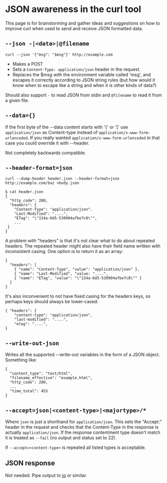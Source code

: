 # JSON awareness in the curl tool

This page is for brainstorming and gather ideas and suggestions on how to improve curl when used to send and receive JSON formatted data.

## `--json -|<data>|@filename`

    curl --json '{"msg": "$msg"}' http://example.com

- Makes a POST
- Sets a `Content-Type: application/json` header in the request.
- Replaces the $msg with the environment variable called 'msg', and escapes it
  correctly according to JSON string rules (but how would it know when to escape like a string and when it is other kinds of data?)

Should also support `-` to read JSON from stdin and `@filename` to read it from a given file.

## `--data={}`

If the first byte of the --data content starts with '{' or '[' use `application/json` as Content-type instead
of `application/x-www-form-urlencoded`.  If you really wanted `application/x-www-form-urlencoded` in that case
you could override it with --header.

Not completely backwards compatible.

## `--header-format=json`

    curl --dump-header header.json --header-format=json http://example.com/baz >body.json

    $ cat header.json
    {
      "http_code": 200,
      "headers": {
        "Content-Type": "application/json".
        "Last-Modified": "....",
        "ETag": "\"134a-6d5-530904afbe7c0\"",
        ...
     }
    }

A problem with "headers" is that it's not clear what to do about repeated headers.
The repeated header might also have their field name written with inconsistent
casing.  One option is to return it as an array:

    {
      "headers": [
        { "name": "Content-Type", "value": "application/json" },
        { "name": "Last-Modified", "value: "....",
        { "name": "ETag", "value": "\"134a-6d5-530904afbe7c0\"" }
      ]
    }

It's also inconvenient to not have fixed casing for the headers keys, so perhaps
keys should always be lower-cased:

    { "headers": {
        "content-type": "application/json",
        "last-modified": "....",
        "etag": "....",
    }

## `--write-out-json`

Writes all the supported --write-out variables in the form of a JSON object.  Something like:

    {
      "content_type": "text/html",
      "filename_effective": "example.html",
      "http_code": 200,
      ...
      "time_total": 453
    }

## `--accept=json|<content-type>|<majortype>/*`

Where `json` is just a shorthand for `application/json`.  This sets the "Accept:" header in the
request and checks that the Content-Type in the response is actually `application/json`. If the
response contentment type doesn't match it is treated as `--fail` (no output and status set to 22).

If `--accept=<content-type>` is repeated all listed types is acceptable.

## JSON response

Not needed. Pipe output to [jq](https://stedolan.github.io/jq/) or similar.